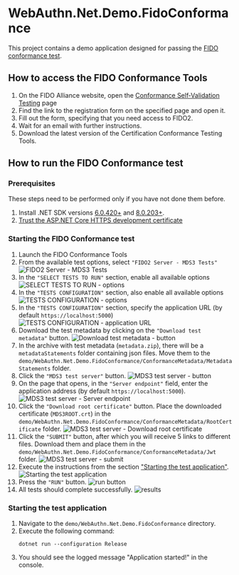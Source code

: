 ﻿# WebAuthn.Net.Demo.FidoConformance

This project contains a demo application designed for passing the [FIDO conformance test](https://fidoalliance.org/certification/functional-certification/conformance/).

## How to access the FIDO Conformance Tools

1. On the FIDO Alliance website, open the [Conformance Self‐Validation Testing](https://fidoalliance.org/certification/functional-certification/conformance/) page
2. Find the link to the registration form on the specified page and open it.
3. Fill out the form, specifying that you need access to FIDO2.
4. Wait for an email with further instructions.
5. Download the latest version of the Certification Conformance Testing Tools.

## How to run the FIDO Conformance test

### Prerequisites

These steps need to be performed only if you have not done them before.

1. Install .NET SDK versions [6.0.420+](https://dotnet.microsoft.com/en-us/download/dotnet/6.0) and [8.0.203+](https://dotnet.microsoft.com/en-us/download/dotnet/8.0).
2. [Trust the ASP.NET Core HTTPS development certificate](https://learn.microsoft.com/en-us/aspnet/core/security/enforcing-ssl?view=aspnetcore-8.0&tabs=visual-studio%2Clinux-ubuntu#trust-the-aspnet-core-https-development-certificate-on-windows-and-macos)

### Starting the FIDO Conformance test

1. Launch the FIDO Conformance Tools
2. From the available test options, select `"FIDO2 Server - MDS3 Tests"`
   ![FIDO2 Server - MDS3 Tests](docs/images/mds-tests.jpg)
3. In the `"SELECT TESTS TO RUN"` section, enable all available options
   ![SELECT TESTS TO RUN - options](docs/images/select-tests.jpg)
4. In the `"TESTS CONFIGURATION"` section, also enable all available options
   ![TESTS CONFIGURATION - options](docs/images/tests-config.jpg)
5. In the `"TESTS CONFIGURATION"` section, specify the application URL (by default `https://localhost:5000`)
   ![TESTS CONFIGURATION - application URL](docs/images/tests-config-url.jpg)
6. Download the test metadata by clicking on the `"Download test metadata"` button.
   ![Download test metadata - button](docs/images/tests-config-download-metadata.jpg)
7. In the archive with test metadata (`metadata.zip`), there will be a `metadataStatements` folder containing json files. Move them to the `demo/WebAuthn.Net.Demo.FidoConformance/ConformanceMetadata/MetadataStatements` folder.
8. Click the `"MDS3 test server"` button.
   ![MDS3 test server - button](docs/images/mds-server.jpg)
9. On the page that opens, in the `"Server endpoint"` field, enter the application address (by default `https://localhost:5000`).
   ![MDS3 test server - Server endpoint](docs/images/mds-server-endpoint.jpg)
10. Click the `"Download root certificate"` button. Place the downloaded certificate (`MDS3ROOT.crt`) in the `demo/WebAuthn.Net.Demo.FidoConformance/ConformanceMetadata/RootCertificate` folder.
    ![MDS3 test server - Download root certificate](docs/images/mds-server-root-ca.jpg)
11. Click the `"SUBMIT"` button, after which you will receive 5 links to different files. Download them and place them in the `demo/WebAuthn.Net.Demo.FidoConformance/ConformanceMetadata/Jwt` folder.
    ![MDS3 test server - submit](docs/images/mds-server-submit-endpoints.jpg)
12. Execute the instructions from the section ["Starting the test application"](#starting-the-test-application).
    ![Starting the test application](docs/images/app-started.jpg)
13. Press the `"RUN"` button.
    ![run button](docs/images/tests-run.jpg)
14. All tests should complete successfully.
    ![results](docs/images/results.jpg)

### Starting the test application

1. Navigate to the `demo/WebAuthn.Net.Demo.FidoConformance` directory.
2. Execute the following command:
   ```shell
   dotnet run --configuration Release
   ```
3. You should see the logged message "Application started!" in the console.

